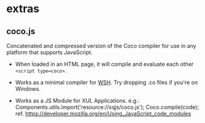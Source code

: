 extras
======

coco.js
-------
Concatenated and compressed version of the Coco compiler
for use in any platform that supports JavaScript.

- When loaded in an HTML page, it will compile and evaluate each other
  `<script type=coco>`.

- Works as a minimal compiler for
  [WSH](http://en.wikipedia.org/wiki/Windows_Script_Host).
  Try dropping .co files if you're on Windows.

- Works as a JS Module for XUL Applications. e.g.:
      Components.utils.import('resource://xqjs/coco.js');
      Coco.compile(code);
  ref. <https://developer.mozilla.org/en/Using_JavaScript_code_modules>

